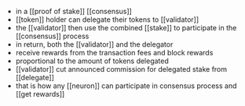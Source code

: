 - in a [[proof of stake]] [[consensus]]
- [[token]] holder can delegate their tokens to [[validator]]
- the [[validator]] then use the combined [[stake]] to participate in the [[consensus]] process
- in return, both the [[validator]] and the delegator
- receive rewards from the transaction fees and block rewards
- proportional to the amount of tokens delegated
- [[validator]] cut announced commission for delegated stake from [[delegate]]
- that is how any [[neuron]] can participate in consensus process and [[get rewards]]